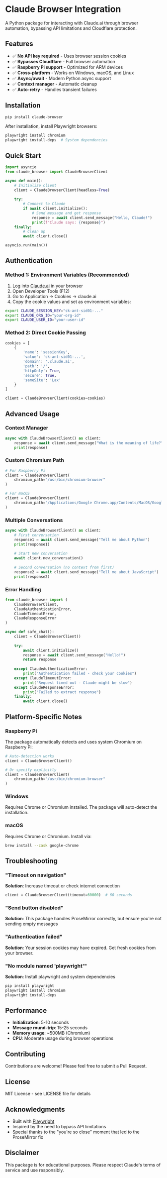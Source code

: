 # Claude Browser Integration

A Python package for interacting with Claude.ai through browser automation, bypassing API limitations and Cloudflare protection.

## Features

- ✅ **No API key required** - Uses browser session cookies
- ✅ **Bypasses Cloudflare** - Full browser automation
- ✅ **Raspberry Pi support** - Optimized for ARM devices
- ✅ **Cross-platform** - Works on Windows, macOS, and Linux
- ✅ **Async/await** - Modern Python async support
- ✅ **Context manager** - Automatic cleanup
- ✅ **Auto-retry** - Handles transient failures

## Installation

```bash
pip install claude-browser
```

After installation, install Playwright browsers:
```bash
playwright install chromium
playwright install-deps  # System dependencies
```

## Quick Start

```python
import asyncio
from claude_browser import ClaudeBrowserClient

async def main():
    # Initialize client
    client = ClaudeBrowserClient(headless=True)
    
    try:
        # Connect to Claude
        if await client.initialize():
            # Send message and get response
            response = await client.send_message("Hello, Claude!")
            print(f"Claude says: {response}")
    finally:
        # Clean up
        await client.close()

asyncio.run(main())
```

## Authentication

### Method 1: Environment Variables (Recommended)

1. Log into [Claude.ai](https://claude.ai) in your browser
2. Open Developer Tools (F12)
3. Go to Application → Cookies → claude.ai
4. Copy the cookie values and set as environment variables:

```bash
export CLAUDE_SESSION_KEY="sk-ant-sid01-..."
export CLAUDE_ORG_ID="your-org-id"
export CLAUDE_USER_ID="your-user-id"
```

### Method 2: Direct Cookie Passing

```python
cookies = [
    {
        'name': 'sessionKey',
        'value': 'sk-ant-sid01-...',
        'domain': '.claude.ai',
        'path': '/',
        'httpOnly': True,
        'secure': True,
        'sameSite': 'Lax'
    }
]

client = ClaudeBrowserClient(cookies=cookies)
```

## Advanced Usage

### Context Manager

```python
async with ClaudeBrowserClient() as client:
    response = await client.send_message("What is the meaning of life?")
    print(response)
```

### Custom Chromium Path

```python
# For Raspberry Pi
client = ClaudeBrowserClient(
    chromium_path="/usr/bin/chromium-browser"
)

# For macOS
client = ClaudeBrowserClient(
    chromium_path="/Applications/Google Chrome.app/Contents/MacOS/Google Chrome"
)
```

### Multiple Conversations

```python
async with ClaudeBrowserClient() as client:
    # First conversation
    response1 = await client.send_message("Tell me about Python")
    print(response1)
    
    # Start new conversation
    await client.new_conversation()
    
    # Second conversation (no context from first)
    response2 = await client.send_message("Tell me about JavaScript")
    print(response2)
```

### Error Handling

```python
from claude_browser import (
    ClaudeBrowserClient,
    ClaudeAuthenticationError,
    ClaudeTimeoutError,
    ClaudeResponseError
)

async def safe_chat():
    client = ClaudeBrowserClient()
    
    try:
        await client.initialize()
        response = await client.send_message("Hello!")
        return response
        
    except ClaudeAuthenticationError:
        print("Authentication failed - check your cookies")
    except ClaudeTimeoutError:
        print("Request timed out - Claude might be slow")
    except ClaudeResponseError:
        print("Failed to extract response")
    finally:
        await client.close()
```

## Platform-Specific Notes

### Raspberry Pi

The package automatically detects and uses system Chromium on Raspberry Pi:

```python
# Auto-detection works
client = ClaudeBrowserClient()

# Or specify explicitly
client = ClaudeBrowserClient(
    chromium_path="/usr/bin/chromium-browser"
)
```

### Windows

Requires Chrome or Chromium installed. The package will auto-detect the installation.

### macOS

Requires Chrome or Chromium. Install via:
```bash
brew install --cask google-chrome
```

## Troubleshooting

### "Timeout on navigation"

**Solution**: Increase timeout or check internet connection
```python
client = ClaudeBrowserClient(timeout=60000)  # 60 seconds
```

### "Send button disabled"

**Solution**: This package handles ProseMirror correctly, but ensure you're not sending empty messages

### "Authentication failed"

**Solution**: Your session cookies may have expired. Get fresh cookies from your browser.

### "No module named 'playwright'"

**Solution**: Install playwright and system dependencies
```bash
pip install playwright
playwright install chromium
playwright install-deps
```

## Performance

- **Initialization**: 5-10 seconds
- **Message round-trip**: 15-25 seconds
- **Memory usage**: ~500MB (Chromium)
- **CPU**: Moderate usage during browser operations

## Contributing

Contributions are welcome! Please feel free to submit a Pull Request.

## License

MIT License - see LICENSE file for details

## Acknowledgments

- Built with [Playwright](https://playwright.dev/)
- Inspired by the need to bypass API limitations
- Special thanks to the "you're so close" moment that led to the ProseMirror fix

## Disclaimer

This package is for educational purposes. Please respect Claude's terms of service and use responsibly.
